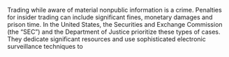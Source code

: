 Trading while aware of material nonpublic information is a crime. Penalties for insider trading can
include significant fines, monetary damages and prison time. In the United States, the Securities and
Exchange Commission (the “SEC”) and the Department of Justice prioritize these types of cases.
They dedicate significant resources and use sophisticated electronic surveillance techniques to